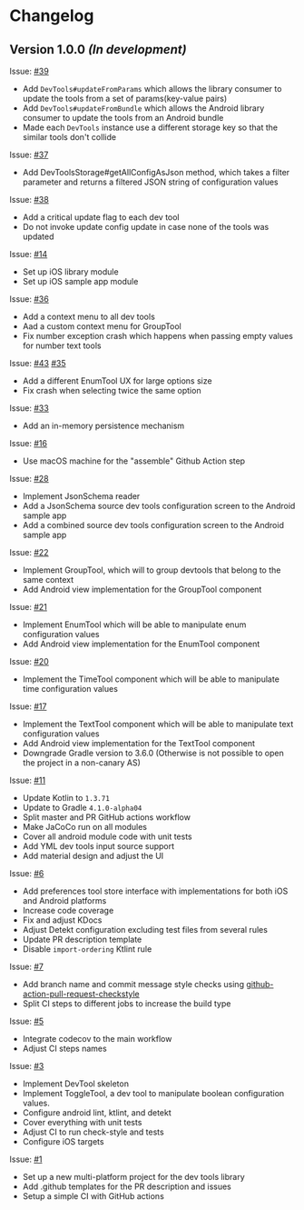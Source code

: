 Changelog
=========

## Version 1.0.0 *(In development)*
Issue: [#39](https://github.com/maximbircu/devtools-library/issues/39)
- Add `DevTools#updateFromParams` which allows the library consumer to update the tools from a set of params(key-value pairs)
- Add `DevTools#updateFromBundle` which allows the Android library consumer to update the tools from an Android bundle
- Made each `DevTools` instance use a different storage key so that the similar tools don't collide

Issue: [#37](https://github.com/maximbircu/devtools-library/issues/37)
- Add DevToolsStorage#getAllConfigAsJson method, which takes a filter parameter and returns a filtered JSON string of configuration values

Issue: [#38](https://github.com/maximbircu/devtools-library/issues/38)
- Add a critical update flag to each dev tool
- Do not invoke update config update in case none of the tools was updated

Issue: [#14](https://github.com/maximbircu/devtools-library/issues/14)
- Set up iOS library module
- Set up iOS sample app module

Issue: [#36](https://github.com/maximbircu/devtools-library/issues/36)
- Add a context menu to all dev tools
- Aad a custom context menu for GroupTool
- Fix number exception crash which happens when passing empty values for number text tools

Issue: [#43](https://github.com/maximbircu/devtools-library/issues/43) [#35](https://github.com/maximbircu/devtools-library/issues/35)
- Add a different EnumTool UX for large options size
- Fix crash when selecting twice the same option

Issue: [#33](https://github.com/maximbircu/devtools-library/issues/33)
- Add an in-memory persistence mechanism

Issue: [#16](https://github.com/maximbircu/devtools-library/issues/16)
- Use macOS machine for the "assemble" Github Action step

Issue: [#28](https://github.com/maximbircu/devtools-library/issues/28)
- Implement JsonSchema reader
- Add a JsonSchema source dev tools configuration screen to the Android sample app
- Add a combined source dev tools configuration screen to the Android sample app

Issue: [#22](https://github.com/maximbircu/devtools-library/issues/22)
- Implement GroupTool, which will to group devtools that belong to the same context
- Add Android view implementation for the GroupTool component

Issue: [#21](https://github.com/maximbircu/devtools-library/issues/21)
- Implement EnumTool which will be able to manipulate enum configuration values
- Add Android view implementation for the EnumTool component

Issue: [#20](https://github.com/maximbircu/devtools-library/issues/20)
- Implement the TimeTool component which will be able to manipulate time configuration values

Issue: [#17](https://github.com/maximbircu/devtools-library/issues/17)
- Implement the TextTool component which will be able to manipulate text configuration values
- Add Android view implementation for the TextTool component
- Downgrade Gradle version to 3.6.0 (Otherwise is not possible to open the project in a non-canary AS)

Issue: [#11](https://github.com/maximbircu/devtools-library/issues/11)
- Update Kotlin to `1.3.71`
- Update to Gradle `4.1.0-alpha04`
- Split master and PR GitHub actions workflow
- Make JaCoCo run on all modules
- Cover all android module code with unit tests
- Add YML dev tools input source support
- Add material design and adjust the UI

Issue: [#6](https://github.com/maximbircu/devtools-library/issues/6)
- Add preferences tool store interface with implementations for both iOS and Android platforms
- Increase code coverage
- Fix and adjust KDocs
- Adjust Detekt configuration excluding test files from several rules
- Update PR description template
- Disable `import-ordering` Ktlint rule

Issue: [#7](https://github.com/maximbircu/devtools-library/issues/7)
- Add branch name and commit message style checks using [github-action-pull-request-checkstyle](https://github.com/maximbircu/github-action-pull-request-checkstyle/tags)
- Split CI steps to different jobs to increase the build type

Issue: [#5](https://github.com/maximbircu/devtools-library/issues/5)
- Integrate codecov to the main workflow
- Adjust CI steps names

Issue: [#3](https://github.com/maximbircu/devtools-library/issues/3)
- Implement DevTool skeleton
- Implement ToggleTool, a dev tool to manipulate boolean configuration values.
- Configure android lint, ktlint, and detekt
- Cover everything with unit tests
- Adjust CI to run check-style and tests
- Configure iOS targets

Issue: [#1](https://github.com/maximbircu/devtools-library/issues/1)
- Set up a new multi-platform project for the dev tools library
- Add .github templates for the PR description and issues
- Setup a simple CI with GitHub actions
